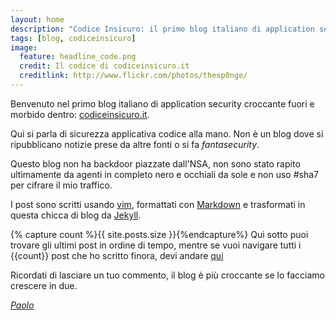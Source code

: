 ```yaml
---
layout: home
description: "Codice Insicuro: il primo blog italiano di application security croccante fuori, morbido dentro"
tags: [blog, codiceinsicuro]
image:
  feature: headline_code.png
  credit: Il codice di codiceinsicuro.it
  creditlink: http://www.flickr.com/photos/thesp0nge/
---
```


Benvenuto nel primo blog italiano di application security croccante fuori e
morbido dentro: [codiceinsicuro.it]({{site.url}}).

Qui si parla di sicurezza applicativa codice alla mano. Non è un blog dove si
ripubblicano notizie prese da altre fonti o si fa _fantasecurity_.

Questo blog non ha backdoor piazzate dall'NSA, non sono stato rapito
ultimamente da agenti in completo nero e occhiali da sole e non uso #sha7 per
cifrare il mio traffico.

I post sono scritti usando [vim](http://www.vim.org), formattati con
[Markdown](http://daringfireball.net/projects/markdown) e trasformati in questa
chicca di blog da [Jekyll](http://jekyllrb.com).

{% capture count %}{{ site.posts.size }}{%endcapture%}
Qui sotto puoi trovare gli ultimi post in ordine di tempo, mentre se vuoi
navigare tutti i {{count}} post che ho scritto finora, devi andare
[qui]({{site.url}}/posts)

Ricordati di lasciare un tuo commento, il blog è più croccante se lo facciamo
crescere in due.

_[Paolo](mailto:paolo@armoredcode.com)_
